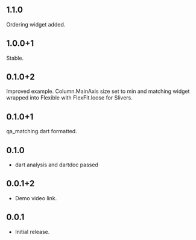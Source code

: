 ## 1.1.0

Ordering widget added.

## 1.0.0+1

Stable.

## 0.1.0+2

Improved example. Column.MainAxis size set to min and matching widget wrapped into Flexible with FlexFit.loose for Slivers.

## 0.1.0+1

qa_matching.dart formatted.

## 0.1.0

* dart analysis and dartdoc passed

## 0.0.1+2

* Demo video link.

## 0.0.1

* Initial release.
